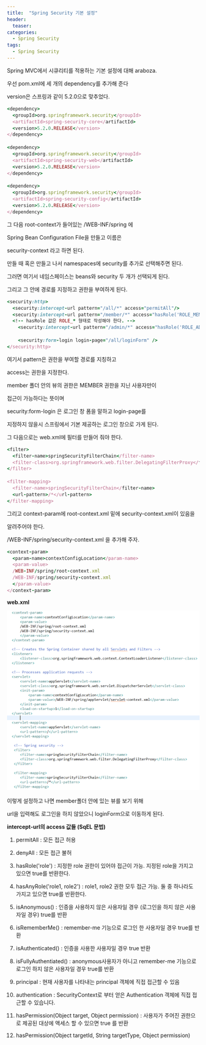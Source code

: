 ```yaml
---
title:  "Spring Security 기본 설정"
header:
  teaser: 
categories: 
  - Spring Security
tags:
  - Spring Security
---
```


Spring MVC에서 시큐리티를 적용하는 기본 설정에 대해 araboza.

우선 pom.xml에 세 개의 dependency를 추가해 준다

version은 스프링과 같이 5.2.0으로 맞추었다.

```ruby
<dependency>
  <groupId>org.springframework.security</groupId>
  <artifactId>spring-security-core</artifactId>
  <version>5.2.0.RELEASE</version>
</dependency>

<dependency>
  <groupId>org.springframework.security</groupId>
  <artifactId>spring-security-web</artifactId>
  <version>5.2.0.RELEASE</version>
</dependency>

<dependency>
  <groupId>org.springframework.security</groupId>
  <artifactId>spring-security-config</artifactId>
  <version>5.2.0.RELEASE</version>
</dependency>

```

그 다음 root-context가 들어있는 /WEB-INF/spring 에

Spring Bean Configuration File을 만들고 이름은

security-context 라고 하면 된다.

만들 때 혹은 만들고 나서 namespaces에 security를 추가로 선택해주면 된다.

그러면 여기서 네임스페이스는 beans와 security 두 개가 선택되게 된다.

그리고 그 안에 경로를 지정하고 권한을 부여하게 된다.

```ruby
<security:http>
  <security:intercept-url pattern="/all/*" access="permitAll"/>
  <security:intercept-url pattern="/member/*" access="hasRole('ROLE_MEMBER')"/> 
  <!-- hasRole 값은 ROLE_* 형태로 작성해야 한다. -->
	<security:intercept-url pattern="/admin/*" access="hasRole('ROLE_ADMIN')"/>

	<security:form-login login-page="/all/loginForm" />
</security:http>

```

여기서 pattern은 권한을 부여할 경로를 지칭하고 

access는 권한을 지정한다.

member 폴더 안의 뷰의 권한은 MEMBER 권한을 지닌 사용자만이

접근이 가능하다는 뜻이며

security:form-login 은 로그인 창 폼을 말하고 login-page를

지정하지 않을시 스프링에서 기본 제공하는 로그인 창으로 가게 된다.

그 다음으로는 web.xml에 필터를 만들어 줘야 한다.

```ruby
<filter>
  <filter-name>springSecurityFilterChain</filter-name>
  <filter-class>org.springframework.web.filter.DelegatingFilterProxy</filter-class>
</filter>

<filter-mapping>
  <filter-name>springSecurityFilterChain</filter-name>
  <url-pattern>/*</url-pattern>
</filter-mapping>

```

그리고 context-param에 root-context.xml 밑에 security-context.xml이 있음을

알려주어야 한다.

/WEB-INF/spring/security-context.xml 을 추가해 주자.

```ruby
<context-param>
  <param-name>contextConfigLocation</param-name>
  <param-value>
  /WEB-INF/spring/root-context.xml
  /WEB-INF/spring/security-context.xml
  </param-value>
</context-param>

```

**web.xml**

<img src="/assets/img/20200803/web.png">

이렇게 설정하고 나면 member폴더 안에 있는 뷰를 보기 위해

url을 입력해도 로그인을 하지 않았으니 loginForm으로 이동하게 된다.

**intercept-url의 access 값들 (SqEL 문법)**

1. permitAll : 모든 접근 허용
2. denyAll   : 모든 접근 불허
3. hasRole('role') 
    : 지정한 role 권한이 있어야 접근이 가능. 지정된 role을 가지고 있으면 true를 반환한다.
4. hasAnyRole('role1, role2') 
    : role1, role2 권한 모두 접근 가능. 둘 중 하나라도 가지고 있으면 true를 반환한다.
5. isAnonymous() 
    : 인증을 사용하지 않은 사용자일 경우 (로그인을 하지 않은 사용자일 경우) true를 반환
6. isRememberMe() 
    : remember-me 기능으로 로그인 한 사용자일 경우 true를 반환
7. isAuthenticated() 
    : 인증을 사용한 사용자일 경우 true 반환
8. isFullyAuthentiated() 
    : anonymous사용자가 아니고 remember-me 기능으로 로그인 하지 않은 사용자일 경우 true를 반환

9. principal 
    : 현재 사용자를 나타내는 principal 객체에 직접 접근할 수 있음
10. authentication 
    : SecurityContext로 부터 얻은 Authentication 객체에 직접 접근할 수 있습니다.

11. hasPermission(Object target, Object permission) 
    : 사용자가 주어진 권한으로 제공된 대상에 액세스 할 수 있으면 true 를 반환
12. hasPermission(Object targetId, String targetType, Object permission)